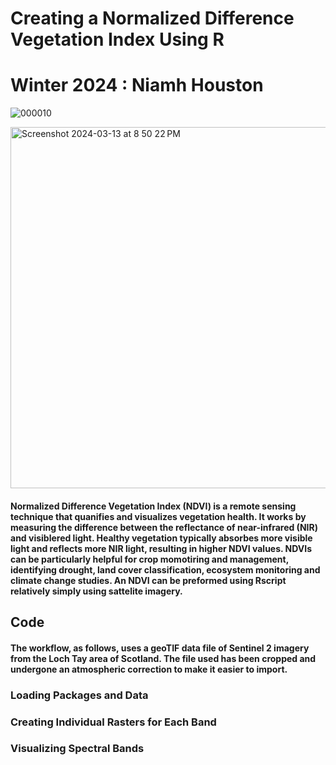 # Creating a Normalized Difference Vegetation Index Using R
# Winter 2024 : Niamh Houston


![000010](https://github.com/niamhhouston/GEOG490/assets/162380093/eede7c88-c9bd-42a8-b5ad-b9a9ca093eda)

<img width="578" alt="Screenshot 2024-03-13 at 8 50 22 PM" src="https://github.com/niamhhouston/GEOG490/assets/162380093/79fc7ced-7131-4004-b84f-6bbe7ff53554">

#### Normalized Difference Vegetation Index (NDVI) is a remote sensing technique that quanifies and visualizes vegetation health. It works by measuring the difference between the reflectance of near-infrared (NIR) and visiblered light. Healthy vegetation typically absorbes more visible light and reflects more NIR light, resulting in higher NDVI values. NDVIs can be particularly helpful for crop momotiring and management, identifying drought, land cover classification, ecosystem monitoring and climate change studies. An NDVI can be preformed using Rscript relatively simply using sattelite imagery. 

## Code
#### The workflow, as follows, uses a geoTIF data file of Sentinel 2 imagery from the Loch Tay area of Scotland. The file used has been cropped and undergone an atmospheric correction to make it easier to import. 

### Loading Packages and Data 

### Creating Individual Rasters for Each Band

### Visualizing Spectral Bands 
